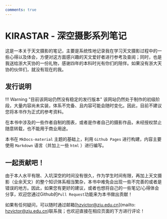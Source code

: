 ```yaml
---
comments: true
---
```

# KIRASTAR - 深空摄影系列笔记

这是一本关于天文摄影的笔记，主要是系统性地记录我在学习天文摄影过程中的一些心得以及体会，方便对这方面感兴趣的天文爱好者进行参考及查阅；同时，也是我送给浙大天协的一份礼物，感谢四年的本科时光有你们的陪伴。如果没有浙大天协的伙伴们，就没有现在的我。

## 发行说明

!!! Warning "目前该网站仍然没有稳定的发行版本"
    该网站仍然处于制作的初级阶段，大量内容尚未实装，体系不完备、且内容可能会随时变化。因此，目前不建议您将本书作为正式的参考资料。

在本书中涉及的一些作者自制的图表，或者是作者自己的摄影作品，未经授权禁止随意转载，也不能用于商业用途。

本书在 `MkDocs-material` 主题的基础上，利用 `Github Pages` 进行构建，内容主要使用 `Markdown` 语言（并加上一些 `html` ）进行编写。

## 一起贡献吧！

由于本人水平有限、入坑深空的时间没有很久，作为学生时间有限，再加上天文摄影（业余天文）的整个知识体系相当繁杂，本书中难免会出现一些不完善的或者是错误的地方。因此，如果您有更好的建议，或者也想将自己的一些笔记/心得体会分享，欢迎您通过Github的`Pull Request`功能来为本书做出贡献！

如果有任何疑问，可以随时通过邮箱[hzvictor@zju.edu.cn](mailto: hzvictor@zju.edu.cn)联系我；也欢迎直接在相应页面的下方进行评论！